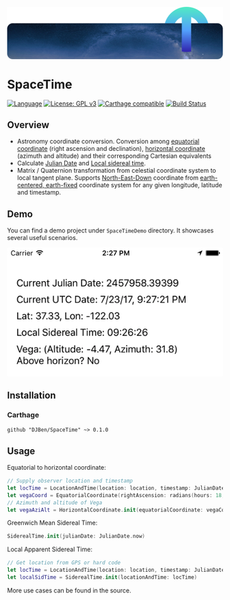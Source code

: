 ![Header](https://github.com/DJBen/SpaceTime/raw/master/External%20Assets/T-Blue.png)

# SpaceTime

[![Language](https://img.shields.io/badge/Swift-4.0-orange.svg?style=flat)](https://swift.org)
[![License: GPL v3](https://img.shields.io/badge/License-GPL%20v3-blue.svg)](https://www.gnu.org/licenses/gpl-3.0)
[![Carthage compatible](https://img.shields.io/badge/Carthage-compatible-4BC51D.svg?style=flat)](https://github.com/Carthage/Carthage)
[![Build Status](https://travis-ci.org/DJBen/SpaceTime.svg?branch=master)](https://travis-ci.org/DJBen/SpaceTime)

## Overview

- Astronomy coordinate conversion. Conversion among [equatorial coordinate](https://en.wikipedia.org/wiki/Equatorial_coordinate_system) (right ascension and declination), [horizontal coordinate](https://en.wikipedia.org/wiki/Horizontal_coordinate_system) (azimuth and altitude) and their corresponding Cartesian equivalents
- Calculate [Julian Date](https://en.wikipedia.org/wiki/Julian_day) and [Local sidereal time](https://en.wikipedia.org/wiki/Sidereal_time).
- Matrix / Quaternion transformation from celestial coordinate system to local tangent plane. Supports [North-East-Down](https://en.wikipedia.org/wiki/North_east_down) coordinate from [earth-centered, earth-fixed](https://en.wikipedia.org/wiki/ECEF) coordinate system for any given longitude, latitude and timestamp.

## Demo
You can find a demo project under `SpaceTimeDemo` directory.
It showcases several useful scenarios.

![Screenshot](https://github.com/DJBen/SpaceTime/raw/master/External%20Assets/Screenshot.png)

## Installation

### Carthage

    github "DJBen/SpaceTime" ~> 0.1.0

## Usage
Equatorial to horizontal coordinate:
```swift
// Supply observer location and timestamp
let locTime = LocationAndTime(location: location, timestamp: JulianDate.now)
let vegaCoord = EquatorialCoordinate(rightAscension: radians(hours: 18, minutes: 36, seconds: 56.33635), declination: radians(degrees: 38, minutes: 47, seconds: 1.2802), distance: 1)
// Azimuth and altitude of Vega
let vegaAziAlt = HorizontalCoordinate.init(equatorialCoordinate: vegaCoord, observerInfo: locTime)
```
Greenwich Mean Sidereal Time:
```swift
SiderealTime.init(julianDate: JulianDate.now)
```
Local Apparent Sidereal Time:
```swift
// Get location from GPS or hard code
let locTime = LocationAndTime(location: location, timestamp: JulianDate.now)
let localSidTime = SiderealTime.init(locationAndTime: locTime)
```
More use cases can be found in the source.
